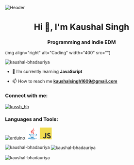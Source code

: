 ![Header](./github-header-image.png)
<h1 align="center">Hi 👋, I'm Kaushal Singh</h1>
<h3 align="center">Programming and indie EDM</h3>
(img align="right" alt="Coding" width="400" src="")


<p align="left"> <img src="https://komarev.com/ghpvc/?username=kaushal-bhadauriya&label=Profile%20views&color=0e75b6&style=flat" alt="kaushal-bhadauriya" /> </p>

- 🌱 I’m currently learning **JavaScript**

- 📫 How to reach me **kaushalsingh1609@gmail.com**

<h3 align="left">Connect with me:</h3>
<p align="left">
<a href="https://instagram.com/kussh_hh" target="blank"><img align="center" src="https://raw.githubusercontent.com/rahuldkjain/github-profile-readme-generator/master/src/images/icons/Social/instagram.svg" alt="kussh_hh" height="30" width="40" /></a>
</p>

<h3 align="left">Languages and Tools:</h3>
<p align="left"> <a href="https://www.arduino.cc/" target="_blank" rel="noreferrer"> <img src="https://cdn.worldvectorlogo.com/logos/arduino-1.svg" alt="arduino" width="40" height="40"/> </a> <a href="https://www.java.com" target="_blank" rel="noreferrer"> <img src="https://raw.githubusercontent.com/devicons/devicon/master/icons/java/java-original.svg" alt="java" width="40" height="40"/> </a> <a href="https://developer.mozilla.org/en-US/docs/Web/JavaScript" target="_blank" rel="noreferrer"> <img src="https://raw.githubusercontent.com/devicons/devicon/master/icons/javascript/javascript-original.svg" alt="javascript" width="40" height="40"/> </a> </p>

<p><img align="left" src="https://github-readme-stats.vercel.app/api/top-langs?username=kaushal-bhadauriya&show_icons=true&locale=en&layout=compact" alt="kaushal-bhadauriya" /></p>

<p>&nbsp;<img align="center" src="https://github-readme-stats.vercel.app/api?username=kaushal-bhadauriya&show_icons=true&locale=en" alt="kaushal-bhadauriya" /></p>

<p><img align="center" src="https://github-readme-streak-stats.herokuapp.com/?user=kaushal-bhadauriya&" alt="kaushal-bhadauriya" /></p>
